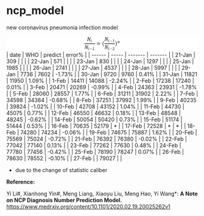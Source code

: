 # ncp_model
new coronavirus pneumonia infection model

![](Clipboard01.png)
| date   | WHO   | predict | error%  |
| ------ | ----- | ------- | ------- |
| 21-Jan | 309   |         |         |
| 22-Jan | 571   |         |         |
| 23-Jan | 830   |         |         |
| 24-Jan | 1297  |         |         |
| 25-Jan | 1985  |         |         |
| 26-Jan | 2741  |         |         |
| 27-Jan | 4537  |         |         |
| 28-Jan | 5997  |     |   |
| 29-Jan | 7736  | 7602    | -1.73%  |
| 30-Jan | 9720  | 9760    | 0.41%   |
| 31-Jan | 11821 | 11950   | 1.09%   |
| 1-Feb  | 14411 | 14088   | -2.24%  |
| 2-Feb  | 17238 | 17240   | 0.01%   |
| 3-Feb  | 20471 | 20269   | -0.99%  |
| 4-Feb  | 24363 | 23931   | -1.78%  |
| 5-Feb  | 28060 | 28557   | 1.77%   |
| 6-Feb  | 31211 | 31902   | 2.22%   |
| 7-Feb  | 34598 | 34364   | -0.68%  |
| 8-Feb  | 37251 | 37992   | 1.99%   |
| 9-Feb  | 40235 | 39824   | -1.02%  |
| 10-Feb | 42708 | 43152   | 1.04%   |
| 11-Feb | 44730 | 45075   | 0.77%   |
| 12-Feb | 46550 | 46632   | 0.18%   |
| 13-Feb | 48548 | 48245   | -0.62%  |
| 14-Feb | 50054 | 50420   | 0.73%   |
| 15-Feb | 51174 | 51444   | 0.53%   |
| 16-Feb | 70635 | 52179   | *       |
| 17-Feb | 72528 | *       | *       |
| 18-Feb | 74280 | 74234   | -0.06%  |
| 19-Feb | 74675 | 75887   | 1.62%   |
| 20-Feb | 75569 | 75024   | -0.72%  |
| 21-Feb | 76392 | 76380   | -0.02%  |
| 22-Feb | 77042 | 77140   | 0.13%   |
| 23-Feb | 77262 | 77630   | 0.48%   |
| 24-Feb | 77780 | 77456   | -0.42%  |
| 25-Feb | 78190 | 78247   | 0.07%   |
| 26-Feb | 78630 | 78552   | -0.10%  |
| 27-Feb |       | 79027   |         |

* due to the change of statistic caliber

**Reference:**

Yi Li#, Xianhong Yin#, Meng Liang, Xiaoyu Liu, Meng Hao, Yi Wang*: **A Note on NCP Diagnosis Number Prediction Model.** https://www.medrxiv.org/content/10.1101/2020.02.19.20025262v1


